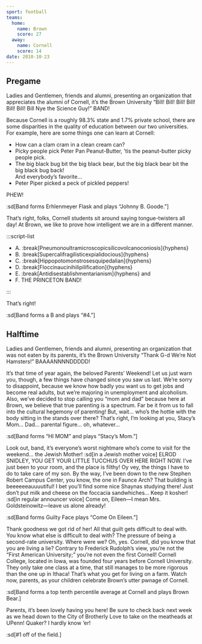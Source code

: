 ```yaml
---
sport: football
teams:
  home:
    name: Brown
    score: 27
  away:
    name: Cornell
    score: 14
date: 2010-10-23
---
```


## Pregame

Ladies and Gentlemen, friends and alumni, presenting an organization that appreciates the alumni of Cornell, it’s the Brown University “Bill! Bill! Bill! Bill! Bill! Bill! Bill Nye the Science Guy!” BAND!

Because Cornell is a roughly 98.3% state and 1.7% private school, there are some disparities in the quality of education between our two universities. For example, here are some things one can learn at Cornell:

- How can a clam cram in a clean cream can?
- Picky people pick Peter Pan Peanut-Butter, ’tis the peanut-butter picky people pick.
- The big black bug bit the big black bear, but the big black bear bit the big black bug back!\
  And everybody’s favorite...
- Peter Piper picked a peck of pickled peppers!

PHEW!

:sd[Band forms Erhlenmeyer Flask and plays “Johnny B. Goode.”]

That’s right, folks, Cornell students sit around saying tongue-twisters all day! At Brown, we like to prove how intelligent we are in a different manner.

:::script-list

- A. :break[Pneumonoultramicroscopicsilicovolcanoconiosis]{hyphens}
- B. :break[Supercalifragilisticexpialidocious]{hyphens}
- C. :break[Hippopotomonstrosesquipedalian]{hyphens}
- D. :break[Floccinaucinihilipilification]{hyphens}
- E. :break[Antidisestablishmentarianism]{hyphens} and
- F. THE PRINCETON BAND!

:::

That’s right!

:sd[Band forms a B and plays “#4.”]

## Halftime

Ladies and Gentlemen, friends and alumni, presenting an organization that was not eaten by its parents, it’s the Brown University “Thank G-d We’re Not Hamsters!” BAAAANNNNDDDDD!

It’s that time of year again, the beloved Parents’ Weekend! Let us just warn you, though, a few things have changed since you saw us last. We’re sorry to disappoint, because we know how badly you want us to get jobs and become real adults, but we’re majoring in unemployment and alcoholism. Also, we’ve decided to stop calling you “mom and dad” because here at Brown, we believe that true parenting is a spectrum. Far be it from us to fall into the cultural hegemony of parenting! But, wait... who’s the hottie with the body sitting in the stands over there? That’s right, I’m looking at you, Stacy’s Mom... Dad... parental figure... oh, whatever...

:sd[Band forms “HI MOM” and plays “Stacy’s Mom.”]

Look out, band, it’s everyone’s worst nightmare who’s come to visit for the weekend... the Jewish Mother! :sd[in a Jewish mother voice] ELROD SNIDLEY, YOU GET YOUR LITTLE TUCCHUS OVER HERE RIGHT NOW. I’ve just been to your room, and the place is filthy! Oy vey, the things I have to do to take care of my son. By the way, I’ve been down to the new Stephen Robert Campus Center, you know, the one in Faunce Arch? That building is beeeeeeauuuutiful! I bet you’ll find some nice Shaynas studying there! Just don’t put milk and cheese on the foccacia sandwhiches... Keep it kosher! :sd[in regular announcer voice] Come on, Eileen—I mean Mrs. Goldsteinowitz—leave us alone already!

:sd[Band forms Guilty Face plays “Come On Eileen.”]

Thank goodness we got rid of her! All that guilt gets difficult to deal with. You know what else is difficult to deal with? The pressure of being a second-rate university. Where were we? Oh, yes. Cornell, did you know that you are living a lie? Contrary to Frederick Rudolph’s view, you’re not the “First American University;” you’re not even the first Cornell! Cornell College, located in Iowa, was founded four years before Cornell University. They only take one class at a time, that still manages to be more rigorous than the one up in Ithaca! That’s what you get for living on a farm. Watch now, parents, as your children celebrate Brown’s utter pwnage of Cornell.

:sd[Band forms a top tenth percentile average at Cornell and plays Brown Bear.]

Parents, it’s been lovely having you here! Be sure to check back next week as we head down to the City of Brotherly Love to take on the meatheads at UPenn! Quaker? I hardly know ‘er!

:sd[#1 off of the field.]
